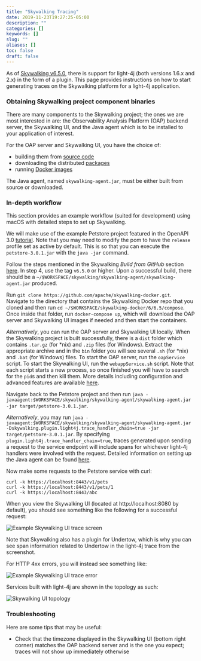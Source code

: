 ```yaml
---
title: "Skywalking Tracing"
date: 2019-11-23T19:27:25-05:00
description: ""
categories: []
keywords: []
slug: ""
aliases: []
toc: false
draft: false
---
```


As of [Skywalking v6.5.0][1], there is support for light-4j (both versions 1.6.x and 2.x) in the form of a plugin. This page provides instructions on how to start generating traces on the Skywalking platform for a light-4j application.

### Obtaining Skywalking project component binaries

There are many components to the Skywalking project; the ones we are most interested in are: the Observability Analysis Platform (OAP) backend server, the Skywalking UI, and the Java agent which is to be installed to your application of interest.

For the OAP server and Skywalking UI, you have the choice of:

- building them from [source code][2]
- downloading the distributed [packages][3]
- running [Docker images][4]

The Java agent, named `skywalking-agent.jar`, must be either built from source or downloaded.

### In-depth workflow

This section provides an example workflow (suited for development) using macOS with detailed steps to set up Skywalking.

We will make use of the example Petstore project featured in the OpenAPI 3.0 [tutorial][5]. Note that you may need to modify the pom to have the `release` profile set as active by default. This is so that you can execute the `petstore-3.0.1.jar` with the `java -jar` command.

Follow the steps mentioned in the Skywalking *Build from GitHub* section [here][6]. In step 4, use the tag `v6.5.0` or higher. Upon a successful build, there should be a `~/$WORKSPACE/skywalking/skywalking-agent/skywalking-agent.jar` produced.

Run `git clone https://github.com/apache/skywalking-docker.git`. Navigate to the directory that contains the Skywalking Docker repo that you cloned and then run `cd ~/$WORKSPACE/skywalking-docker/6/6.5/compose`. Once inside that folder, run `docker-compose up`, which will download the OAP server and Skywalking UI images if needed and then start the containers.

*Alternatively*, you can run the OAP server and Skywalking UI locally. When the Skywalking project is built successfully, there is a `dist` folder which contains `.tar.gz` (for *nix) and `.zip` files (for Windows). Extract the appropriate archive and in the `bin` folder you will see several `.sh` (for *nix) and `.bat` (for Windows) files. To start the OAP server, run the `oapService` script. To start the Skywalking UI, run the  `webappService.sh` script. Note that each script starts a new process, so once finished you will have to search for the `pid`s and then kill them. More details including configuration and advanced features are available [here][7]. 

Navigate back to the Petstore project and then run `java -javaagent:$WORKSPACE/skywalking/skywalking-agent/skywalking-agent.jar -jar target/petstore-3.0.1.jar`.

*Alternatively*, you may run `java -javaagent:$WORKSPACE/skywalking/skywalking-agent/skywalking-agent.jar -Dskywalking.plugin.light4j.trace_handler_chain=true -jar target/petstore-3.0.1.jar`. By specifying `plugin.light4j.trace_handler_chain=true`, traces generated upon sending a request to the service endpoint will include spans for whichever light-4j handlers were involved with the request. Detailed information on setting up the Java agent can be found [here][8].

Now make some requests to the Petstore service with curl:

```
curl -k https://localhost:8443/v1/pets
curl -k https://localhost:8443/v1/pets/1
curl -k https://localhost:8443/abc
```

When you view the Skywalking UI (located at http://localhost:8080 by default), you should see something like the following for a successful request:

![Example Skywalking UI trace screen](/images/skywalking_ui_trace.png)

Note that Skywalking also has a plugin for Undertow, which is why you can see span information related to Undertow in the light-4j trace from the screenshot.

For HTTP 4xx errors, you will instead see something like:

![Example Skywalking UI trace error](/images/skywalking_ui_error.png)

Services built with light-4j are shown in the topology as such:

![Skywalking UI topology](/images/skywalking_ui_topology.png)

### Troubleshooting

Here are some tips that may be useful:

- Check that the timezone displayed in the Skywalking UI (bottom right corner) matches the OAP backend server and is the one you expect; traces will not show up immediately otherwise

[1]: https://github.com/apache/skywalking/tree/v6.5.0
[2]: https://github.com/apache/skywalking/blob/master/docs/en/guides/How-to-build.md
[3]: http://skywalking.apache.org/downloads/
[4]: https://github.com/apache/skywalking-docker
[5]: https://www.networknt.com/tutorial/rest/openapi/petstore/
[6]: https://github.com/apache/skywalking/blob/master/docs/en/guides/How-to-build.md#build-from-github
[7]: https://github.com/apache/skywalking/blob/master/docs/en/setup/backend/backend-ui-setup.md
[8]: https://github.com/apache/skywalking/blob/master/docs/en/setup/service-agent/java-agent/README.md

